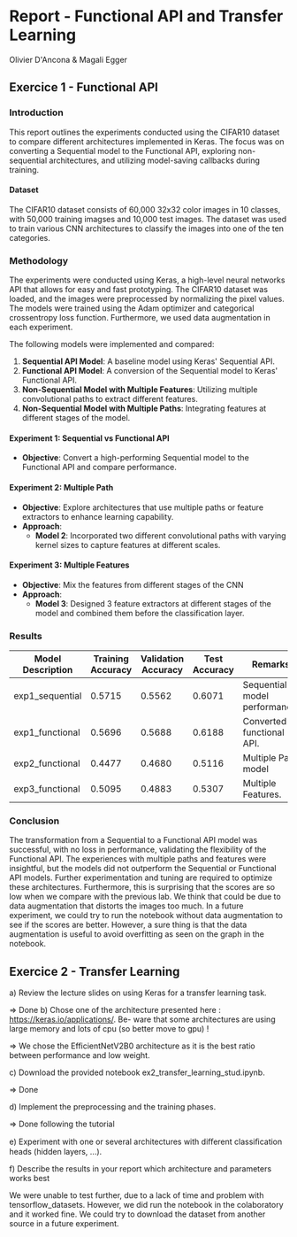 # Report - Functional API and Transfer Learning

Olivier D'Ancona & Magali Egger

## Exercice 1 - Functional API

### Introduction

This report outlines the experiments conducted using the CIFAR10 dataset to compare different architectures implemented in Keras. The focus was on converting a Sequential model to the Functional API, exploring non-sequential architectures, and utilizing model-saving callbacks during training.

#### Dataset

The CIFAR10 dataset consists of 60,000 32x32 color images in 10 classes, with 50,000 training imagses and 10,000 test images. The dataset was used to train various CNN architectures to classify the images into one of the ten categories.

### Methodology

The experiments were conducted using Keras, a high-level neural networks API that allows for easy and fast prototyping. The CIFAR10 dataset was loaded, and the images were preprocessed by normalizing the pixel values. The models were trained using the Adam optimizer and categorical crossentropy loss function. Furthermore, we used data augmentation in each experiment.

The following models were implemented and compared:

1. **Sequential API Model**: A baseline model using Keras' Sequential API.
2. **Functional API Model**: A conversion of the Sequential model to Keras' Functional API.
3. **Non-Sequential Model with Multiple Features**: Utilizing multiple convolutional paths to extract different features.
4. **Non-Sequential Model with Multiple Paths**: Integrating features at different stages of the model.

#### Experiment 1: Sequential vs Functional API

- **Objective**: Convert a high-performing Sequential model to the Functional API and compare performance.

#### Experiment 2: Multiple Path

- **Objective**: Explore architectures that use multiple paths or feature extractors to enhance learning capability.
- **Approach**:
  - **Model 2**: Incorporated two different convolutional paths with varying kernel sizes to capture features at different scales.

#### Experiment 3: Multiple Features

- **Objective**: Mix the features from different stages of the CNN
- **Approach**:
  - **Model 3**: Designed 3 feature extractors at different stages of the model and combined them before the classification layer.

### Results

| Model Description   | Training Accuracy | Validation Accuracy | Test Accuracy | Remarks                        |
|---------------------|-------------------|---------------------|---------------|--------------------------------|
| exp1_sequential     | 0.5715            | 0.5562              | 0.6071        | Sequential model performance.  |
| exp1_functional     | 0.5696            | 0.5688              | 0.6188        | Converted to functional API.   |
| exp2_functional     | 0.4477            | 0.4680              | 0.5116        | Multiple Path model               |
| exp3_functional     | 0.5095            | 0.4883              | 0.5307        | Multiple Features.             |

### Conclusion

The transformation from a Sequential to a Functional API model was successful, with no loss in performance, validating the flexibility of the Functional API. The experiences with multiple paths and features were insightful, but the models did not outperform the Sequential or Functional API models. Further experimentation and tuning are required to optimize these architectures. Furthermore, this is surprising that the scores are so low when we compare with the previous lab. We think that could be due to data augmentation that distorts the images too much. In a future experiment, we could try to run the notebook without data augmentation to see if the scores are better. However, a sure thing is that the data augmentation is useful to avoid overfitting as seen on the graph in the notebook.

## Exercice 2 - Transfer Learning

a) Review the lecture slides on using Keras for a transfer learning task.

=> Done
b) Chose one of the architecture presented here : <https://keras.io/applications/>. Be-
ware that some architectures are using large memory and lots of cpu (so better move to
gpu) !

=> We chose the EfficientNetV2B0 architecture as it is the best ratio between performance and low weight.

c) Download the provided notebook ex2_transfer_learning_stud.ipynb.

=> Done

d) Implement the preprocessing and the training phases.

=> Done following the tutorial

e) Experiment with one or several architectures with diﬀerent classiﬁcation heads (hidden
layers, ...).

f) Describe the results in your report which architecture and parameters works best

We were unable to test further, due to a lack of time and problem with tensorflow_datasets. However, we did run the notebook in the colaboratory and it worked fine. We could try to download the dataset from another source in a future experiment.

